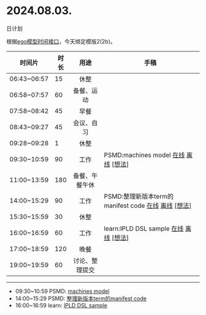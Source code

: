 # 2024.08.03.
日计划

根据[ego模型时间接口](https://gitee.com/hyg/blog/blob/master/timeflow.md)，今天绑定模版2(2b)。

| 时间片 | 时长 | 用途 | 手稿 |
| --- | --- | :---: | --- |
| 06:43~06:57 | 15 | 休整 |  |
| 06:58~07:57 | 60 | 备餐、运动 |  |
| 07:58~08:42 | 45 | 早餐 |  |
| 08:43~09:27 | 45 | 会议、自习 |  |
| 09:28~09:28 | 1 | 休整 |  |
| 09:30~10:59 | 90 | 工作 | PSMD:machines model [在线](http://simp.ly/p/WZ077p) [离线](../../draft/2024/08/20240803093000.md) <a href="mailto:huangyg@mars22.com?subject=关于2024.08.03.[PSMD:machines model]任务&body=日期: 20240803%0D%0A序号: 5%0D%0A手稿:../../draft/2024/08/20240803093000.md%0D%0A---请勿修改邮件主题及以上内容 从下一行开始写您的想法---%0D%0A">[想法]</a> |
| 11:00~13:59 | 180 | 备餐、午餐午休 |  |
| 14:00~15:29 | 90 | 工作 | PSMD:整理新版本term的manifest code [在线](http://simp.ly/p/lsBYG9) [离线](../../draft/2024/08/20240803140000.md) <a href="mailto:huangyg@mars22.com?subject=关于2024.08.03.[PSMD:整理新版本term的manifest code]任务&body=日期: 20240803%0D%0A序号: 7%0D%0A手稿:../../draft/2024/08/20240803140000.md%0D%0A---请勿修改邮件主题及以上内容 从下一行开始写您的想法---%0D%0A">[想法]</a> |
| 15:30~15:59 | 30 | 休整 |  |
| 16:00~16:59 | 60 | 工作 | learn:IPLD DSL sample [在线](http://simp.ly/p/MpcbHD) [离线](../../draft/2024/08/20240803160000.md) <a href="mailto:huangyg@mars22.com?subject=关于2024.08.03.[learn:IPLD DSL sample]任务&body=日期: 20240803%0D%0A序号: 9%0D%0A手稿:../../draft/2024/08/20240803160000.md%0D%0A---请勿修改邮件主题及以上内容 从下一行开始写您的想法---%0D%0A">[想法]</a> |
| 17:00~18:59 | 120 | 晚餐 |  |
| 19:00~19:59 | 60 | 讨论、整理提交 |  |

---

- 09:30~10:59	PSMD: [machines model](../../draft/2024/08/20240803093000.md)
- 14:00~15:29	PSMD: [整理新版本term的manifest code](../../draft/2024/08/20240803140000.md)
- 16:00~16:59	learn: [IPLD DSL sample](../../draft/2024/08/20240803160000.md)

